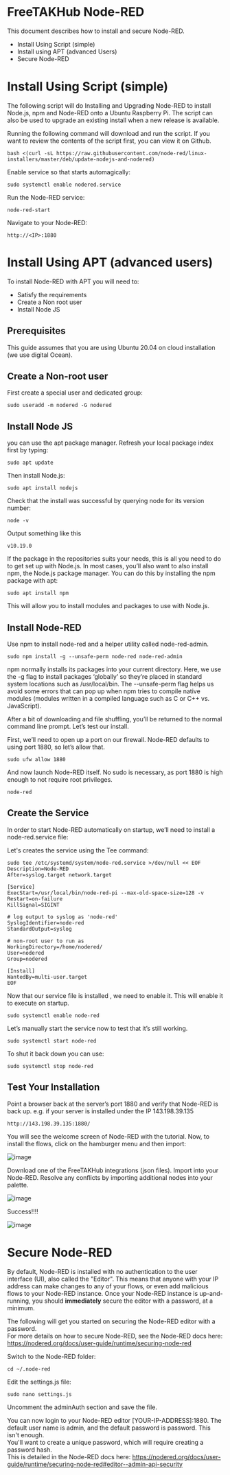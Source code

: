 # FreeTAKHub Node-RED
This document describes how to install and secure Node-RED.
- Install Using Script (simple)
- Install using APT (advanced Users)
- Secure Node-RED

# Install Using Script (simple)

The following script will do Installing and Upgrading Node-RED to install Node.js, npm and Node-RED onto a Ubuntu Raspberry Pi. The script can also be used to upgrade an existing install when a new release is available.

Running the following command will download and run the script. If you want to review the contents of the script first, you can view it on Github.
```
bash <(curl -sL https://raw.githubusercontent.com/node-red/linux-installers/master/deb/update-nodejs-and-nodered)
```

Enable service so that starts automagically:
```
sudo systemctl enable nodered.service
```
Run the Node-RED service:
```
node-red-start
```
Navigate to your Node-RED:
```
http://<IP>:1880
```

# Install Using APT (advanced users)
To install Node-RED with APT you will need to:
- Satisfy the requirements
- Create a Non root user
- Install Node JS

## Prerequisites
This guide assumes that you are using Ubuntu 20.04 on cloud installation (we use digital Ocean). 


##  Create a Non-root user
First create a special user and dedicated group:

```
sudo useradd -m nodered -G nodered
```

## Install Node JS
 you can use the apt package manager. Refresh your local package index first by typing:

```
sudo apt update
```

Then install Node.js:

```
sudo apt install nodejs
 ```
 
Check that the install was successful by querying node for its version number:
```
node -v
 ```
Output something like this
```
v10.19.0
```

If the package in the repositories suits your needs, this is all you need to do to get set up with Node.js. In most cases, you’ll also want to also install npm, the Node.js package manager. You can do this by installing the npm package with apt:

```
sudo apt install npm
```
This will allow you to install modules and packages to use with Node.js.

## Install Node-RED
Use npm to install node-red and a helper utility called node-red-admin.

```
sudo npm install -g --unsafe-perm node-red node-red-admin
```

npm normally installs its packages into your current directory. Here, we use the -g flag to install packages ‘globally’ so they’re placed in standard system locations such as /usr/local/bin. The --unsafe-perm flag helps us avoid some errors that can pop up when npm tries to compile native modules (modules written in a compiled language such as C or C++ vs. JavaScript).

After a bit of downloading and file shuffling, you’ll be returned to the normal command line prompt. Let’s test our install.

First, we’ll need to open up a port on our firewall. Node-RED defaults to using port 1880, so let’s allow that.
```
sudo ufw allow 1880
``` 
And now launch Node-RED itself. No sudo is necessary, as port 1880 is high enough to not require root privileges.

```
node-red
```
## Create the Service
In order to start Node-RED automatically on startup, we’ll need to install a node-red.service file: 

Let's creates the service using the Tee command:
```
sudo tee /etc/systemd/system/node-red.service >/dev/null << EOF
Description=Node-RED
After=syslog.target network.target

[Service]
ExecStart=/usr/local/bin/node-red-pi --max-old-space-size=128 -v
Restart=on-failure
KillSignal=SIGINT

# log output to syslog as 'node-red'
SyslogIdentifier=node-red
StandardOutput=syslog

# non-root user to run as
WorkingDirectory=/home/nodered/
User=nodered
Group=nodered

[Install]
WantedBy=multi-user.target
EOF
```
 
Now that our service file is installed , we need to enable it. This will enable it to execute on startup.
```
sudo systemctl enable node-red
```

Let’s manually start the service now to test that it’s still working.
```
sudo systemctl start node-red
 ```
To shut it back down you can use:

```
sudo systemctl stop node-red
```
## Test Your Installation 
Point a browser back at the server’s port 1880 and verify that Node-RED is back up. e.g. if your server is installed under the IP 143.198.39.135
``` browser
http://143.198.39.135:1880/
```
You will see the welcome screen of Node-RED with the tutorial.
Now, to install the flows, click on the hamburger menu and then import:

![image](https://user-images.githubusercontent.com/60719165/143110628-d5e1d2b9-15e8-4b34-b977-abdc99c205f9.png)

Download one of the FreeTAKHub integrations (json files).
Import into your Node-RED.
Resolve any conflicts by importing additional nodes into your palette.

![image](https://user-images.githubusercontent.com/60719165/143121789-3e751ff1-9d07-4089-9668-644962a19986.png)

Success!!!!

![image](https://user-images.githubusercontent.com/60719165/143122002-35f25669-17c3-4dfa-9655-14b52612bd04.png)

# Secure Node-RED

By default, Node-RED is installed with no authentication to the user interface (UI), also called the "Editor".  This means that anyone with your IP address can make changes to any of your flows, or even add malicious flows to your Node-RED instance.  Once your Node-RED instance is up-and-running, you should **immediately** secure the editor with a password, at a minimum.

The following will get you started on securing the Node-RED editor with a password.  
For more details on how to secure Node-RED, see the Node-RED docs here:
https://nodered.org/docs/user-guide/runtime/securing-node-red

Switch to the Node-RED folder:
```
cd ~/.node-red
```

Edit the settings.js file:
```
sudo nano settings.js
```

Uncomment the adminAuth section and save the file.

You can now login to your Node-RED editor [YOUR-IP-ADDRESS]:1880.  The default user name is admin, and the default password is password.
This isn't enough.  
You'll want to create a unique password, which will require creating a password hash.  
This is detailed in the Node-RED docs here:
https://nodered.org/docs/user-guide/runtime/securing-node-red#editor--admin-api-security
